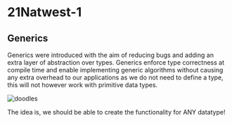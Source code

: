 # 21Natwest-1

## Generics

Generics were introduced with the aim of reducing bugs and adding an extra layer of abstraction over types.
Generics enforce type correctness at compile time and enable implementing generic algorithms without causing any extra overhead to our applications as we do not need to define a type, this will not however work with primitive data types.

![doodles](https://i.imgur.com/ZXr480c.png)

The idea is, we should be able to create the functionality for ANY datatype!
